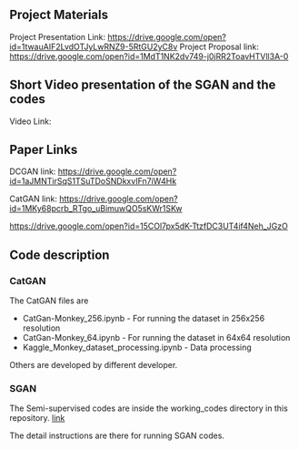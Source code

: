 ## Project Materials

Project Presentation Link: https://drive.google.com/open?id=1twauAIF2LvdOTJyLwRNZ9-5RtGU2yC8v
Project Proposal link: https://drive.google.com/open?id=1MdT1NK2dv749-j0jRR2ToavHTVll3A-0


## Short Video presentation of the SGAN and the codes

Video Link: 

## Paper Links
DCGAN link: https://drive.google.com/open?id=1aJMNTirSqS1TSuTDoSNDkxvIFn7iW4Hk


CatGAN link: https://drive.google.com/open?id=1MKy68pcrb_RTgo_uBimuwQO5sKWr1SKw

https://drive.google.com/open?id=15COl7px5dK-TtzfDC3UT4if4Neh_JGzO


## Code description
### CatGAN
The CatGAN files are 
- CatGan-Monkey_256.ipynb - For running the dataset in 256x256 resolution
- CatGan-Monkey_64.ipynb - For running the dataset in 64x64 resolution
-  Kaggle_Monkey_dataset_processing.ipynb - Data processing

Others are developed by different developer. 

### SGAN
The Semi-supervised codes are inside the working_codes directory in this repository. [link](https://github.com/mxahan/GAN_DL_project/tree/master/Working_codes)

The detail instructions are there for running SGAN codes.
